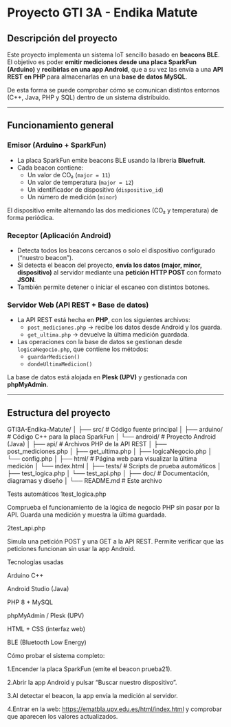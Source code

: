 # Proyecto GTI 3A - Endika Matute

## Descripción del proyecto
Este proyecto implementa un sistema IoT sencillo basado en **beacons BLE**.  
El objetivo es poder **emitir mediciones desde una placa SparkFun (Arduino)** y **recibirlas en una app Android**, que a su vez las envía a una **API REST en PHP** para almacenarlas en una **base de datos MySQL**.

De esta forma se puede comprobar cómo se comunican distintos entornos (C++, Java, PHP y SQL) dentro de un sistema distribuido.

---

## Funcionamiento general

### Emisor (Arduino + SparkFun)
- La placa SparkFun emite beacons BLE usando la librería **Bluefruit**.  
- Cada beacon contiene:
  - Un valor de CO₂ (`major = 11`)  
  - Un valor de temperatura (`major = 12`)  
  - Un identificador de dispositivo (`dispositivo_id`)  
  - Un número de medición (`minor`)

El dispositivo emite alternando las dos mediciones (CO₂ y temperatura) de forma periódica.

### Receptor (Aplicación Android)
- Detecta todos los beacons cercanos o solo el dispositivo configurado (“nuestro beacon”).  
- Si detecta el beacon del proyecto, **envía los datos (major, minor, dispositivo)** al servidor mediante una **petición HTTP POST** con formato **JSON**.  
- También permite detener o iniciar el escaneo con distintos botones.

### Servidor Web (API REST + Base de datos)
- La API REST está hecha en **PHP**, con los siguientes archivos:
  - `post_mediciones.php` → recibe los datos desde Android y los guarda.
  - `get_ultima.php` → devuelve la última medición guardada.
- Las operaciones con la base de datos se gestionan desde `logicaNegocio.php`, que contiene los métodos:
  - `guardarMedicion()`  
  - `dondeUltimaMedicion()`

La base de datos está alojada en **Plesk (UPV)** y gestionada con **phpMyAdmin**.

---

## Estructura del proyecto

GTI3A-Endika-Matute/
│
├── src/ # Código fuente principal
│ ├── arduino/ # Código C++ para la placa SparkFun
│ └── android/ # Proyecto Android (Java)
│
├── api/ # Archivos PHP de la API REST
│ ├── post_mediciones.php
│ ├── get_ultima.php
│ ├── logicaNegocio.php
│ └── config.php
│
├── html/ # Página web para visualizar la última medición
│ └── index.html
│
├── tests/ # Scripts de prueba automáticos
│ ├── test_logica.php
│ └── test_api.php
│
├── doc/ # Documentación, diagramas y diseño
│
└── README.md # Este archivo

Tests automáticos
1️test_logica.php

Comprueba el funcionamiento de la lógica de negocio PHP sin pasar por la API.
Guarda una medición y muestra la última guardada.

2️test_api.php

Simula una petición POST y una GET a la API REST.
Permite verificar que las peticiones funcionan sin usar la app Android.

Tecnologías usadas

Arduino C++

Android Studio (Java)

PHP 8 + MySQL

phpMyAdmin / Plesk (UPV)

HTML + CSS (interfaz web)

BLE (Bluetooth Low Energy)

Cómo probar el sistema completo:

1.Encender la placa SparkFun (emite el beacon prueba21).

2.Abrir la app Android y pulsar “Buscar nuestro dispositivo”.

3.Al detectar el beacon, la app envía la medición al servidor.

4.Entrar en la web:
https://ematbla.upv.edu.es/html/index.html
y comprobar que aparecen los valores actualizados.

